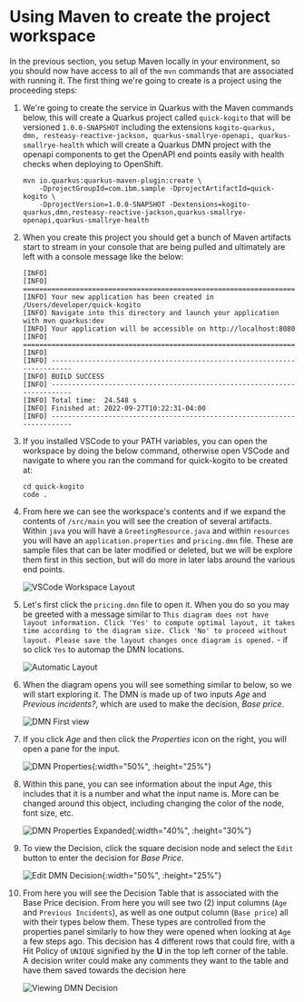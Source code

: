 # Using Maven to create the project workspace

In the previous section, you setup Maven locally in your environment, so you should now have access to all of the `mvn` commands that are associated with running it. The first thing we're going to create is a project using the proceeding steps:

1. We're going to create the service in Quarkus with the Maven commands below, this will create a Quarkus project called `quick-kogito` that will be versioned `1.0.0-SNAPSHOT` including the extensions `kogito-quarkus, dmn, resteasy-reactive-jackson, quarkus-smallrye-openapi, quarkus-smallrye-health` which will create a Quarkus DMN project with the openapi components to get the OpenAPI end points easily with health checks when deploying to OpenShift.

    ~~~ shell
    mvn io.quarkus:quarkus-maven-plugin:create \
        -DprojectGroupId=com.ibm.sample -DprojectArtifactId=quick-kogito \
        -DprojectVersion=1.0.0-SNAPSHOT -Dextensions=kogito-quarkus,dmn,resteasy-reactive-jackson,quarkus-smallrye-openapi,quarkus-smallrye-health
    ~~~

2. When you create this project you should get a bunch of Maven artifacts start to stream in your console that are being pulled and ultimately are left with a console message like the below:

    ~~~ console
    [INFO]
    [INFO] ========================================================================================
    [INFO] Your new application has been created in /Users/developer/quick-kogito
    [INFO] Navigate into this directory and launch your application with mvn quarkus:dev
    [INFO] Your application will be accessible on http://localhost:8080
    [INFO] ========================================================================================
    [INFO]
    [INFO] ------------------------------------------------------------------------
    [INFO] BUILD SUCCESS
    [INFO] ------------------------------------------------------------------------
    [INFO] Total time:  24.548 s
    [INFO] Finished at: 2022-09-27T10:22:31-04:00
    [INFO] ------------------------------------------------------------------------
    ~~~

3. If you installed VSCode to your PATH variables, you can open the workspace by doing the below command, otherwise open VSCode and navigate to where you ran the command for quick-kogito to be created at:

    ~~~ shell
    cd quick-kogito
    code .
    ~~~

4. From here we can see the workspace's contents and if we expand the contents of `/src/main` you will see the creation of several artifacts. Within `java` you will have a `GreetingResource.java` and within `resources` you will have an `application.properties` and `pricing.dmn` file. These are sample files that can be later modified or deleted, but we will be explore them first in this section, but will do more in later labs around the various end points.

    ![VSCode Workspace Layout](../99_images/business_automation/introduction/workspace-layout.png)

5. Let's first click the `pricing.dmn` file to open it. When you do so you may be greeted with a message similar to `This diagram does not have layout information. Click 'Yes' to compute optimal layout, it takes time according to the diagram size. Click 'No' to proceed without layout. Please save the layout changes once diagram is opened.` - if so click `Yes` to automap the DMN locations.

    ![Automatic Layout](../99_images/business_automation/introduction/automatic-layout.png)

6. When the diagram opens you will see something similar to below, so we will start exploring it. The DMN is made up of two inputs *Age* and *Previous incidents?*, which are used to make the decision, *Base price*.

    ![DMN First view](../99_images/business_automation/introduction/workspace-layout.png)

7. If you click *Age* and then click the *Properties* icon on the right, you will open a pane for the input.

    ![DMN Properties](../99_images/business_automation/introduction/properties-open.png){:width="50%", :height="25%"}

8. Within this pane, you can see information about the input *Age*, this includes that it is a number and what the input name is. More can be changed around this object, including changing the color of the node, font size, etc.

    ![DMN Properties Expanded](../99_images/business_automation/introduction/properties-expanded.png){:width="40%", :height="30%"}

9. To view the Decision, click the square decision node and select the `Edit` button to enter the decision for *Base Price*.

    ![Edit DMN Decision](../99_images/business_automation/introduction/open-decision.png){:width="50%", :height="25%"}

10. From here you will see the Decision Table that is associated with the Base Price decision. From here you will see two (2) input columns (`Age` and `Previous Incidents`), as well as one output column (`Base price`) all with their types below them. These types are controlled from the properties panel similarly to how they were opened when looking at `Age` a few steps ago. This decision has 4 different rows that could fire, with a Hit Policy of `UNIQUE` signified by the **U** in the top left corner of the table. A decision writer could make any comments they want to the table and have them saved towards the decision here

    ![Viewing DMN Decision](../99_images/business_automation/introduction/dt-stable.png)
